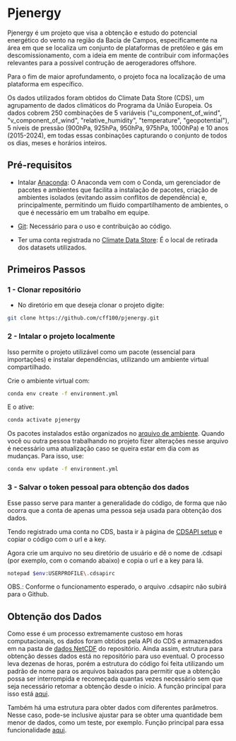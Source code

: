 # Pjenergy

Pjenergy é um projeto que visa a obtenção e estudo do potencial energético do vento na região da Bacia de Campos, especificamente na área em que se localiza um conjunto de plataformas de pretóleo e gás em descomissionamento, com a ideia em mente de contribuir com informações relevantes para a possível contrução de aerogeradores offshore. 

Para o fim de maior aprofundamento, o projeto foca na localização de uma plataforma em específico.

Os dados utilizados foram obtidos do Climate Data Store (CDS), um agrupamento de dados climáticos do Programa da União Europeia. Os dados cobrem 250 combinações de 5 variáveis ("u_component_of_wind", "v_component_of_wind", "relative_humidity", "temperature", "geopotential"), 5 níveis de pressão (900hPa, 925hPa, 950hPa, 975hPa, 1000hPa) e 10 anos (2015-2024), em todas essas conbinações capturando o conjunto de todos os dias, meses e horários inteiros.


## Pré-requisitos

- Intalar [Anaconda](https://anaconda.org/anaconda/anaconda-navigator): O Anaconda vem com o Conda, um gerenciador de pacotes e ambientes que facilita a instalação de pacotes, criação de ambientes isolados (evitando assim conflitos de dependência) e, principalmente, permitindo um fluido compartilhamento de ambientes, o que é necessário em um trabalho em equipe.

- [Git](https://git-scm.com/downloads): Necessário para o uso e contribuição ao código.

- Ter uma conta registrada no [Climate Data Store](https://cds.climate.copernicus.eu/): É o local de retirada dos datasets utilizados.


## Primeiros Passos

### 1 - Clonar repositório

 - No diretório em que deseja clonar o projeto digite:

```bash
git clone https://github.com/cff100/pjenergy.git
```

### 2 - Intalar o projeto localmente

Isso permite o projeto utilizável como um pacote (essencial para importações) e instalar dependências, utilizando um ambiente virtual compartilhado.

Crie o ambiente virtual com:

```bash
conda env create -f environment.yml
```
E o ative:

```bash
conda activate pjenergy
```

Os pacotes instalados estão organizados no [arquivo de ambiente](environment.yml). Quando você ou outra pessoa trabalhando no projeto fizer alterações nesse arquivo é necessário uma atualização caso se queira estar em dia com as mudanças. Para isso, use:

```bash
conda env update -f environment.yml
```

### 3 - Salvar o token pessoal para obtenção dos dados

Esse passo serve para manter a generalidade do código, de forma que não ocorra que a conta de apenas uma pessoa seja usada para obtenção dos dados.

Tendo registrado uma conta no CDS, basta ir à página de [CDSAPI setup](https://cds.climate.copernicus.eu/how-to-api) e copiar o código com o url e a key.

Agora crie um arquivo no seu diretório de usuário e dê o nome de .cdsapi (por exemplo, com o comando abaixo) e copia o url e a key para lá.

```bash
notepad $env:USERPROFILE\.cdsapirc
```

OBS.: Conforme o funcionamento esperado, o arquivo .cdsapirc não subirá para o Github.


## Obtenção dos Dados

Como esse é um processo extremamente custoso em horas computacionais, os dados foram obtidos pela API do CDS e armazenados em na pasta de [dados NetCDF](data/nc_files/) do repositório. Ainda assim, estrutura para obtenção desses dados está no repositório para uso eventual. O processo leva dezenas de horas, porém a estrutura do código foi feita utilizando um padrão de nome para os arquivos baixados para permitir que a obtenção possa ser interrompida e recomeçada quantas vezes necessário sem que seja necessário retomar a obtenção desde o início. A função principal para isso está [aqui](src/main/obtem_arquivos_nc_padrao.py). 

Também há uma estrutura para obter dados com diferentes parâmetros. Nesse caso, pode-se inclusive ajustar para se obter uma quantidade bem menor de dados, como um teste, por exemplo. Função principal para essa funcionalidade [aqui](src/main/obtem_arquivos_nc_padrao.py).


